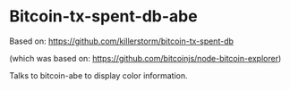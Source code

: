 Bitcoin-tx-spent-db-abe
===============

Based on: https://github.com/killerstorm/bitcoin-tx-spent-db

(which was based on: https://github.com/bitcoinjs/node-bitcoin-explorer)

Talks to bitcoin-abe to display color information.

